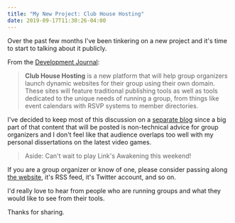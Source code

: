 ```yaml
---
title: "My New Project: Club House Hosting"
date: 2019-09-17T11:30:26-04:00
---
```


Over the past few months I've been tinkering on a new project and it's time to start to talking about it publicly.

From the [Development Journal](/projects/guildflow/):

> **Club House Hosting** is a new platform that will help group organizers launch dynamic websites for their group using their own domain. These sites will feature traditional publishing tools as well as tools dedicated to the unique needs of running a group, from things like event calendars with RSVP systems to member directories.

I've decided to keep most of this discussion on a [separate blog](/projects/guildflow/) since a big part of that content that will be posted is non-technical advice for group organizers and I don't feel like that audience overlaps too well with my personal dissertations on the latest video games.

> Aside: Can't wait to play Link's Awakening this weekend!

If you are a group organizer or know of one, please consider passing along [the website](/projects/guildflow/), it's RSS feed, it's Twitter account, and so on.

I'd really love to hear from people who are running groups and what they would like to see from their tools.

Thanks for sharing.
